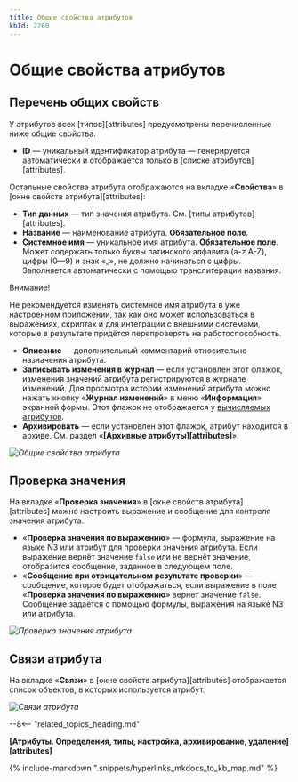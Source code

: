 ```yaml
---
title: Общие свойства атрибутов
kbId: 2260
---
```


# Общие свойства атрибутов

## Перечень общих свойств

У атрибутов всех [типов][attributes] предусмотрены перечисленные ниже общие свойства.

- **ID** — уникальный идентификатор атрибута — генерируется автоматически и отображается только в [списке атрибутов][attributes].

Остальные свойства атрибута отображаются на вкладке «**Свойства**» в [окне свойств атрибута][attributes]:

- **Тип данных** — тип значения атрибута. См. [типы атрибутов][attributes].
- **Название** — наименование атрибута. **Обязательное поле**.
- **Системное имя** — уникальное имя атрибута. **Обязательное поле**. Может содержать только буквы латинского алфавита (a-z A-Z), цифры (0—9) и знак «\_», не должно начинаться с цифры. Заполняется автоматически с помощью транслитерации названия.

Внимание!

Не рекомендуется изменять системное имя атрибута в уже настроенном приложении, так как оно может использоваться в выражениях, скриптах и для интеграции с внешними системами, которые в результате придётся перепроверять на работоспособность.
- **Описание** — дополнительный комментарий относительно назначения атрибута.
- **Записывать изменения в журнал** — если установлен этот флажок, изменения значений атрибута регистрируются в журнале изменений. Для просмотра истории изменений атрибута можно нажать кнопку «**Журнал изменений**» в меню «**Информация**» экранной формы. Этот флажок не отображается у [вычисляемых атрибутов](https://kb.comindware.ru/article.php?id=2254).
- **Архивировать** — если установлен этот флажок, атрибут находится в архиве. См. раздел «**[Архивные атрибуты][attributes]**».

_![Общие свойства атрибута](https://kb.comindware.ru/assets/attribute_common_properties.png)_

## Проверка значения

На вкладке «**Проверка значения**» в [окне свойств атрибута][attributes] можно настроить выражение и сообщение для контроля значения атрибута.

- «**Проверка значения по выражению**» — формула, выражение на языке N3 или атрибут для проверки значения атрибута. Если выражение вернёт значение `false` или не вернёт значение, отобразится сообщение, заданное в следующем поле.
- «**Сообщение при отрицательном результате проверки**» — сообщение, которое будет отображаться, если выражение в поле «**Проверка значения по выражению**» вернет значение `false`. Сообщение задаётся с помощью формулы, выражения на языке N3 или атрибута.

_![Проверка значения атрибута](https://kb.comindware.ru/assets/attribute_common_properties_validate_value.png)_

## Связи атрибута

На вкладке «**Связи**» в [окне свойств атрибута][attributes] отображается список объектов, в которых используется атрибут.

_![Связи атрибута](https://kb.comindware.ru/assets/attribute_common_properties_relations.png)_

--8<-- "related_topics_heading.md"

**[Атрибуты. Определения, типы, настройка, архивирование, удаление][attributes]**



{% include-markdown ".snippets/hyperlinks_mkdocs_to_kb_map.md" %}
